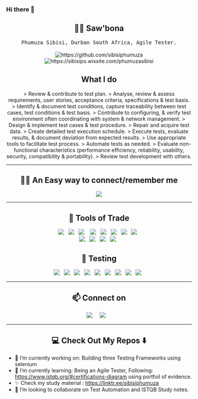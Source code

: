 ### Hi there 👋

<!--

<h1 align="center"> 👋 </h1>
<div align="center">
  <img src="https://github.com/gauravkhurana/gauravkhurana/blob/master/images/header.gif" alt="header"/>
</div>
<p align="center"> (Open for Learning)</p>  --->  

<h2 align="center"> 👨‍💻 Saw'bona </h2>
<p align="center">
  <samp>
    Phumuza Sibisi, Durban South Africa, Agile Tester. 
  </samp>
  <br> <br>
  <img src="https://img.shields.io/badge/Tester-FF9522?style=for-the-badge&logo=tester&logoColor=white" alt="https://github.com/sibisiphumuza" />
  <img src="https://img.shields.io/badge/Blogger-FF5722?style=for-the-badge&logo=blogger&logoColor=white" alt="https://sibisips.wixsite.com/phumuzasibisi" />

  <h2 align="center"> What I do </h2>
  <p align="center">
   <sample> 
     > Review & contribute to test plan. 
     > Analyse, review & assess requirements, user stories, acceptance criteria, specifications & test basis. 
     > Identify & document test conditions, capture traceability between test cases, test conditions & test basis. 
     > Contribute to configuring, & verify test environment often coordinating with system & network management.
     > Design & implement test cases & test procedure. 
     > Repair and acquire test data. 
     > Create detailed test execution schedule. 
     > Execute tests, evaluate results, & document deviation from expected results. 
     > Use appropriate tools to facilitate test process. 
     > Automate tests as needed. 
     > Evaluate non-functional characteristics (performance efficiency, reliability, usability, security, compatibility & portability). 
     > Review test development with others.
  </sample>  
</p>

<hr>
<h2 align="center"> 👨‍💻 An Easy way to connect/remember me</h2>
<p align="center" align='right'>
  <a align="center" target="_blank"href="https://linktr.ee/sibisiphumuza"><img src="https://img.shields.io/badge/lets learn from each other - linktr.ee/sibisiphumuza   -brown" /></a>
<hr>

<h2 align="center"> 🔭 Tools of Trade </h2>
<p align="center">
<img src="https://img.shields.io/badge/Selenium-000000?style=for-the-badge&logo=Selenium&logoColor=white"/>&nbsp;&nbsp;
<img src="https://img.shields.io/badge/Postman-000000?style=for-the-badge&logo=Postman&logoColor=white"/>&nbsp;&nbsp;
<img src="https://img.shields.io/badge/Java-000000?style=for-the-badge&logo=java&logoColor=white" />&nbsp;&nbsp;&nbsp;
<img src="https://img.shields.io/badge/GitHub-000000?style=for-the-badge&logo=git&logoColor=white"/>&nbsp;&nbsp;
<img src="https://img.shields.io/badge/Microsoft_Azure-000000?style=for-the-badge&logo=microsoft-azure&logoColor=white"/>&nbsp;&nbsp;
<img src="https://img.shields.io/badge/Markdown-000000?style=for-the-badge&logo=markdown&logoColor=white"/>&nbsp;&nbsp;
<img src="https://img.shields.io/badge/Blogger-000000?style=for-the-badge&logo=blogger&logoColor=white"/>&nbsp;&nbsp;   
<img src="https://img.shields.io/badge/log4j-000000?style=for-the-badge&logo=log4j&logoColor=white"/>&nbsp;&nbsp;<br>
<img src="https://img.shields.io/badge/TestNG-Red?style=for-the-badge&logo=testng&logoColor=Navy"/>&nbsp;&nbsp;
<img src="https://img.shields.io/badge/ExtentReports-Orange?style=for-the-badge&logo=extentreports&logoColor=Navy"/>&nbsp;&nbsp;
<img src="https://img.shields.io/badge/Keyword%20Driven%20Framework-Orange?style=for-the-badge&logo=extentreports&logoColor=Navy"/>&nbsp;&nbsp;
<img src="https://img.shields.io/badge/Hybrid%20Driven%20Framework-Orange?style=for-the-badge&logo=extentreports&logoColor=Navy"/>&nbsp;&nbsp;

<h2 align="center"> 🔭 Testing  </h2>
<p align="center">
  <img src="https://img.shields.io/badge/Black Box Testing: Automation-000000?style=for-the-badge&logo=git&logoColor=white"/>&nbsp;&nbsp;
  <img src="https://img.shields.io/badge/Static Testing: Manual Testing-000000?style=for-the-badge&logo=git&logoColor=white"/>&nbsp;&nbsp;
  <img src="https://img.shields.io/badge/Dynamic Testing-000000?style=for-the-badge&logo=git&logoColor=white"/>&nbsp;&nbsp;
  <img src="https://img.shields.io/badge/Checklist-F05032?style=for-the-badge&logo=Selenium&logoColor=white"/>&nbsp;&nbsp;
  <img src="https://img.shields.io/badge/Unit Testing-F05032?style=for-the-badge&logo=Selenium&logoColor=white"/>&nbsp;&nbsp;
  <img src="https://img.shields.io/badge/Usability Testing-F05032?style=for-the-badge&logo=Selenium&logoColor=white"/>&nbsp;&nbsp;
  <img src="https://img.shields.io/badge/Perfomance Testing-F05032?style=for-the-badge&logo=Selenium&logoColor=white"/>&nbsp;&nbsp;
  <img src="https://img.shields.io/badge/Manual Testcase Design-F05032?style=for-the-badge&logo=Selenium&logoColor=white"/>&nbsp;&nbsp;
  <img src="https://img.shields.io/badge/Testcase Execution Design-F05032?style=for-the-badge&logo=Selenium&logoColor=white"/>&nbsp;&nbsp;
</p>

<hr
<hr>

<h2  align="center">📫 Connect on</h2>
<p align="center">
  <a href="https://linktr.ee/sibisiphumuza"><img src="https://img.shields.io/badge/linktree-%23D14836.svg?&style=for-the-badge&logo=linktree&logoColor=white" /></a>&nbsp;&nbsp;&nbsp;&nbsp;
  <a href="https://sibisips.wixsite.com/testcaseautomation/blog"><img src="https://img.shields.io/badge/blogger-%23D14836.svg?&style=for-the-badge&logo=blogger&logoColor=white" /></a>&nbsp;&nbsp;&nbsp;&nbsp;
</p>

<hr>

<h2  align="center">💻 Check Out My Repos ⬇️ </h2>

- 🔭 I’m currently working on: Building three Testing Frameworks using selenium
- 🌱 I’m currently learning: Being an Agile Tester, Following: https://www.istqb.org/#certifications-diagram using portfoil of evidence.
- ✨  Check  my  study material :  https://linktr.ee/sibisiphumuza
- 👯 I’m looking to collaborate on Test Automation and ISTQB Study notes.
